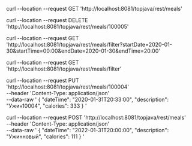 curl --location --request GET 'http://localhost:8081/topjava/rest/meals'

curl --location --request DELETE 'http://localhost:8081/topjava/rest/meals/100005'

curl --location --request GET 'http://localhost:8081/topjava/rest/meals/filter?startDate=2020-01-30&startTime=00:00&endDate=2020-01-30&endTime=20:00'

curl --location --request GET 'http://localhost:8081/topjava/rest/meals/filter'

curl --location --request PUT 'http://localhost:8081/topjava/rest/meals/100004' \
--header 'Content-Type: application/json' \
--data-raw '
{
"dateTime": "2020-01-31T20:33:00",
"description": "Ужин10004",
"calories": 333
}
'

curl --location --request POST 'http://localhost:8081/topjava/rest/meals' \
--header 'Content-Type: application/json' \
--data-raw '  {
"dateTime": "2022-01-31T20:00:00",
"description": "Ужинновый",
"calories": 111
}
'